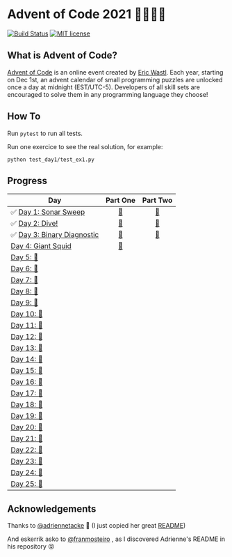 # Advent of Code 2021 🎄👨‍💻🎄

[![Build Status](https://github.com/anxodio/aoc2020/workflows/build/badge.svg)](https://github.com/anxodio/aoc2020/actions)
[![MIT license](https://img.shields.io/badge/License-MIT-blue.svg)](https://opensource.org/licenses/MIT)

## What is Advent of Code?

[Advent of Code](http://adventofcode.com) is an online event created by [Eric Wastl](https://twitter.com/ericwastl). Each year, starting on Dec 1st, an advent calendar of small programming puzzles are unlocked once a day at midnight (EST/UTC-5). Developers of all skill sets are encouraged to solve them in any programming language they choose!

## How To

Run `pytest` to run all tests.

Run one exercice to see the real solution, for example:

```
python test_day1/test_ex1.py
```

## Progress

| Day                                                                                                 |                                 Part One                                  |                                 Part Two                                  |
| --------------------------------------------------------------------------------------------------- | :-----------------------------------------------------------------------: | :-----------------------------------------------------------------------: |
| ✅ [Day 1: Sonar Sweep](https://github.com/anxodio/aoc2021/tree/main/test_day01/exercise.txt)       | [🌟](https://github.com/anxodio/aoc2021/tree/main/test_day01/test_ex1.py) | [🌟](https://github.com/anxodio/aoc2021/tree/main/test_day01/test_ex2.py) |
| ✅ [Day 2: Dive!](https://github.com/anxodio/aoc2021/tree/main/test_day02/exercise.txt)             | [🌟](https://github.com/anxodio/aoc2021/tree/main/test_day02/test_ex3.py) | [🌟](https://github.com/anxodio/aoc2021/tree/main/test_day02/test_ex4.py) |
| ✅ [Day 3: Binary Diagnostic](https://github.com/anxodio/aoc2021/tree/main/test_day03/exercise.txt) | [🌟](https://github.com/anxodio/aoc2021/tree/main/test_day03/test_ex5.py) | [🌟](https://github.com/anxodio/aoc2021/tree/main/test_day03/test_ex6.py) |
| [Day 4: Giant Squid ](https://github.com/anxodio/aoc2021/tree/main/test_day04/exercise.txt)         | [🌟](https://github.com/anxodio/aoc2021/tree/main/test_day04/test_ex7.py) |                                                                           |
| [Day 5: 🚧 ]()                                                                                      |                                                                           |                                                                           |
| [Day 6: 🚧 ]()                                                                                      |                                                                           |                                                                           |
| [Day 7: 🚧 ]()                                                                                      |                                                                           |                                                                           |
| [Day 8: 🚧 ]()                                                                                      |                                                                           |                                                                           |
| [Day 9: 🚧 ]()                                                                                      |                                                                           |                                                                           |
| [Day 10: 🚧 ]()                                                                                     |                                                                           |                                                                           |
| [Day 11: 🚧 ]()                                                                                     |                                                                           |                                                                           |
| [Day 12: 🚧 ]()                                                                                     |                                                                           |                                                                           |
| [Day 13: 🚧 ]()                                                                                     |                                                                           |                                                                           |
| [Day 14: 🚧 ]()                                                                                     |                                                                           |                                                                           |
| [Day 15: 🚧 ]()                                                                                     |                                                                           |                                                                           |
| [Day 16: 🚧 ]()                                                                                     |                                                                           |                                                                           |
| [Day 17: 🚧 ]()                                                                                     |                                                                           |                                                                           |
| [Day 18: 🚧 ]()                                                                                     |                                                                           |                                                                           |
| [Day 19: 🚧 ]()                                                                                     |                                                                           |                                                                           |
| [Day 20: 🚧 ]()                                                                                     |                                                                           |                                                                           |
| [Day 21: 🚧 ]()                                                                                     |                                                                           |                                                                           |
| [Day 22: 🚧 ]()                                                                                     |                                                                           |                                                                           |
| [Day 23: 🚧 ]()                                                                                     |                                                                           |                                                                           |
| [Day 24: 🚧 ]()                                                                                     |                                                                           |                                                                           |
| [Day 25: 🚧 ]()                                                                                     |                                                                           |                                                                           |

## Acknowledgements

Thanks to [@adriennetacke](https://github.com/adriennetacke) 🙌 (I just copied her great [README](https://github.com/adriennetacke/advent-of-code-2020/))

And eskerrik asko to [@franmosteiro](https://github.com/franmosteiro) , as I discovered Adrienne's README in his repository 😜
